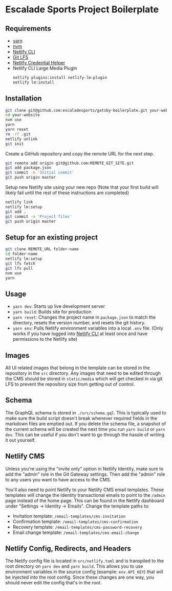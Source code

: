 # Escalade Sports Project Boilerplate

## Requirements

- [yarn](https://yarnpkg.com/)
- [nvm](https://github.com/creationix/nvm)
- [Netlify CLI](https://www.netlify.com/docs/cli/)
- [Git LFS](https://github.com/git-lfs/git-lfs?utm_source=gitlfs_site&utm_medium=repo_link&utm_campaign=gitlfs)
- [Netlify Credential Helper](https://github.com/netlify/netlify-credential-helper)
- Netlify CLI Large Media Plugin
  ```bash
  netlify plugins:install netlify-lm-plugin
  netlify lm:install
  ```

## Installation

```bash
git clone git@github.com:escaladesports/gatsby-boilerplate.git your-website
cd your-website
nvm use
yarn
yarn reset
rm -rf .git
netlify unlink
git init
```

Create a GitHub repository and copy the remote URL for the next step.

```bash
git remote add origin git@github.com:REMOTE_GIT_SITE.git
git add package.json
git commit -m 'Initial commit'
git push origin master
```

Setup new Netlify site using your new repo (Note that your first build will likely fail until the rest of these instructions are completed)

```bash
netlify link
netlify lm:setup
git add .
git commit -m 'Project files'
git push origin master
```

## Setup for an existing project

```bash
git clone REMOTE_URL folder-name
cd folder-name
netlify lm:setup
git lfs fetch
git lfs pull
nvm use
yarn
```

## Usage

- `yarn dev`: Starts up live development server
- `yarn build`: Builds site for production
- `yarn reset`: Changes the project name in `package.json` to match the directory, resets the version number, and resets the git history.
- `yarn env`: Pulls Netlify environment variables into a local `.env` file. (Only works if you have logged into [Netlify CLI](https://www.netlify.com/docs/cli/) at least once and have permissions to the Netlify site)

## Images

All UI related images that belong in the template can be stored in the repository in the `src` directory. Any images that need to be edited through the CMS should be stored in `static/media` which will get checked in via git LFS to prevent the repository size from getting out of control.

## Schema

The GraphQL schema is stored in `./src/schema.gql`. This is typically used to make sure the build script doesn't break whenever required fields in the markdown files are emptied out. If you delete the schema file, a snapshot of the current schema will be created the next time you run `yarn build` or `yarn dev`. This can be useful if you don't want to go through the hassle of writing it out yourself.

## Netlify CMS

Unless you're using the "invite only" option in Netlify Identity, make sure to add the "admin" role in the Git Gateway settings. Then add the "admin" role to any users you want to have access to the CMS.

You'll also need to point Netlify to your Netlify CMS email templates. These templates will change the Identity transactional emails to point to the `/admin` page instead of the home page. This can be found in the Netlify dashboard under "Settings -> Identity -> Emails". Change the template paths to:

- Invitation template: `/email-templates/cms-invitation`
- Confirmation template: `/email-templates/cms-confirmation`
- Recovery template: `/email-templates/cms-password-recovery`
- Email change template: `/email-templates/cms-email-change`

## Netlify Config, Redirects, and Headers

The Netify config file is located in `src/netlify.toml` and is transpiled to the root directory on `yarn dev` and `yarn build`. This allows you to use environment variables in the source config (example: `env.API_KEY`) that will be injected into the root config. Since these changes are one way, you should never edit the config that's in the root.